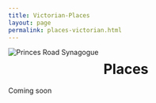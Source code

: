 ```yaml
---
title: Victorian-Places
layout: page
permalink: places-victorian.html
---
```


<style>
img {
     max-width: 100%;
     height: auto;
}

</style>

<div class=img>
<img src="objects/disraeli.jpg"
     alt="Princes Road Synagogue"
     style="float: left; margin-right: 10px; padding-bottom:20px;" />  
</div>


# Places

Coming soon

&nbsp;